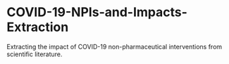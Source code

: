 # COVID-19-NPIs-and-Impacts-Extraction
Extracting the impact of COVID-19 non-pharmaceutical interventions from scientific literature.
